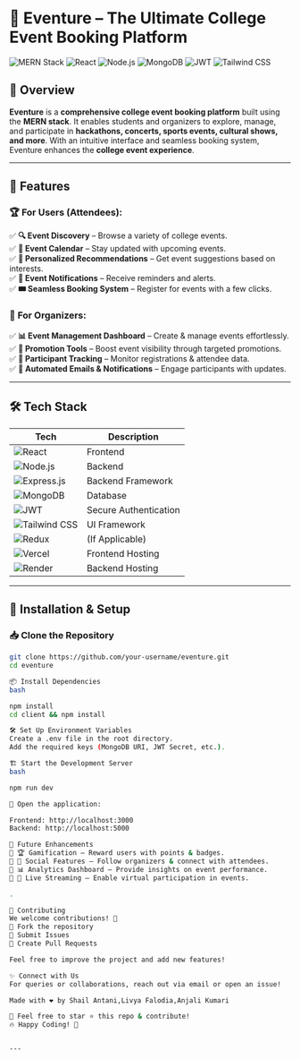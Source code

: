 # 🎉 Eventure – The Ultimate College Event Booking Platform  

![MERN Stack](https://img.shields.io/badge/MERN-Stack-green?style=for-the-badge&logo=mongodb)
![React](https://img.shields.io/badge/React-Frontend-blue?style=for-the-badge&logo=react)
![Node.js](https://img.shields.io/badge/Node.js-Backend-green?style=for-the-badge&logo=node.js)
![MongoDB](https://img.shields.io/badge/MongoDB-Database-darkgreen?style=for-the-badge&logo=mongodb)
![JWT](https://img.shields.io/badge/JWT-Authentication-red?style=for-the-badge&logo=jsonwebtokens)
![Tailwind CSS](https://img.shields.io/badge/TailwindCSS-UI-blue?style=for-the-badge&logo=tailwindcss)

## 📌 Overview  
**Eventure** is a **comprehensive college event booking platform** built using the **MERN stack**. It enables students and organizers to explore, manage, and participate in **hackathons, concerts, sports events, cultural shows, and more**. With an intuitive interface and seamless booking system, Eventure enhances the **college event experience**.  

---

## 🎯 **Features**  

### 🏆 **For Users (Attendees):**  
✅ **🔍 Event Discovery** – Browse a variety of college events.  
✅ **📅 Event Calendar** – Stay updated with upcoming events.  
✅ **🎯 Personalized Recommendations** – Get event suggestions based on interests.  
✅ **📢 Event Notifications** – Receive reminders and alerts.  
✅ **🎟 Seamless Booking System** – Register for events with a few clicks.  

### 🚀 **For Organizers:**  
✅ **📊 Event Management Dashboard** – Create & manage events effortlessly.  
✅ **🚀 Promotion Tools** – Boost event visibility through targeted promotions.  
✅ **📄 Participant Tracking** – Monitor registrations & attendee data.  
✅ **📧 Automated Emails & Notifications** – Engage participants with updates.  

---

## 🛠 **Tech Stack**  

| Tech | Description |
|------|------------|
| ![React](https://img.shields.io/badge/React-Frontend-blue?style=for-the-badge&logo=react) | Frontend |
| ![Node.js](https://img.shields.io/badge/Node.js-Backend-green?style=for-the-badge&logo=node.js) | Backend |
| ![Express.js](https://img.shields.io/badge/Express.js-Framework-black?style=for-the-badge&logo=express) | Backend Framework |
| ![MongoDB](https://img.shields.io/badge/MongoDB-Database-darkgreen?style=for-the-badge&logo=mongodb) | Database |
| ![JWT](https://img.shields.io/badge/JWT-Authentication-red?style=for-the-badge&logo=jsonwebtokens) | Secure Authentication |
| ![Tailwind CSS](https://img.shields.io/badge/TailwindCSS-UI-blue?style=for-the-badge&logo=tailwindcss) | UI Framework |
| ![Redux](https://img.shields.io/badge/Redux-State%20Management-purple?style=for-the-badge&logo=redux) | (If Applicable) |
| ![Vercel](https://img.shields.io/badge/Vercel-Frontend%20Hosting-black?style=for-the-badge&logo=vercel) | Frontend Hosting |
| ![Render](https://img.shields.io/badge/Render-Backend%20Hosting-blue?style=for-the-badge&logo=render) | Backend Hosting |

---

## 🚀 **Installation & Setup**  

### 📥 Clone the Repository  
```bash
git clone https://github.com/your-username/eventure.git
cd eventure

📦 Install Dependencies
bash

npm install
cd client && npm install

🛠 Set Up Environment Variables
Create a .env file in the root directory.
Add the required keys (MongoDB URI, JWT Secret, etc.).

🏗 Start the Development Server
bash

npm run dev

🔗 Open the application:

Frontend: http://localhost:3000
Backend: http://localhost:5000

🎯 Future Enhancements
📌 🏆 Gamification – Reward users with points & badges.
📌 🤝 Social Features – Follow organizers & connect with attendees.
📌 📊 Analytics Dashboard – Provide insights on event performance.
📌 🎥 Live Streaming – Enable virtual participation in events.

.

🤝 Contributing
We welcome contributions! 🚀
📌 Fork the repository
📌 Submit Issues
📌 Create Pull Requests

Feel free to improve the project and add new features!

✨ Connect with Us
For queries or collaborations, reach out via email or open an issue!

Made with ❤️ by Shail Antani,Livya Falodia,Anjali Kumari

🚀 Feel free to star ⭐ this repo & contribute!
🔥 Happy Coding! 🎉


---


 

